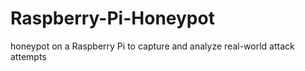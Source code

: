 # Raspberry-Pi-Honeypot
honeypot on a Raspberry Pi to capture and analyze real-world attack attempts

